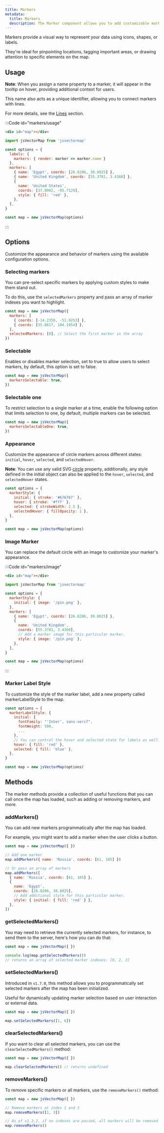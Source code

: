 ```yaml
---
title: Markers
metadata:
  title: Markers
  description: The Marker component allows you to add customizable markers to your map at specific coordinates.
---
```


Markers provide a visual way to represent your data using icons, shapes, or labels.

They're ideal for pinpointing locations, tagging important areas, or drawing attention to specific elements on the map.

## Usage

**Note**: When you assign a name property to a marker, it will appear in the tooltip on hover, providing additional context for users.

This name also acts as a unique identifier, allowing you to connect markers with lines.

For more details, see the [Lines](/docs/lines) section.

:::Code id="markers/usage"

```html [index.html]
<div id="map"></div>
```

```js [app.ts]
import jsVectorMap from 'jsvectormap'

const options = {
  labels: {
    markers: { render: marker => marker.name }
  },
  markers: [
    { name: 'Egypt', coords: [26.8206, 30.8025] },
    { name: 'United Kingdom', coords: [55.3781, 3.4360] },
    {
      name: 'United States',
      coords: [37.0902, -95.7129],
      style: { fill: 'red' },
    },
  ],
}

const map = new jsVectorMap(options)
```

:::

## Options

Customize the appearance and behavior of markers using the available configuration options.

### Selecting markers

You can pre-select specific markers by applying custom styles to make them stand out.

To do this, use the `selectedMarkers` property and pass an array of marker indexes you want to highlight.

```js
const map = new jsVectorMap({ 
  markers: [
    { coords: [-14.2350, -51.9253] },
    { coords: [35.8617, 104.1954] },
  ],
  selectedMarkers: [0], // Select the first marker in the array
})
```

### Selectable

Enables or disables marker selection, set to true to allow users to select markers, by default, this option is set to false.

```js
const map = new jsVectorMap({ 
  markersSelectable: true,
})
```

### Selectable one

To restrict selection to a single marker at a time, enable the following option that limits selection to one, by default, multiple markers can be selected.

```js
const map = new jsVectorMap({ 
  markersSelectableOne: true,
})
```

### Appearance

Customize the appearance of circle markers across different states: `initial`, `hover`, `selected`, and `selectedHover`.

**Note**: You can use any valid SVG [circle](https://developer.mozilla.org/en-US/docs/Web/SVG/Element/circle) property, additionally, any style defined in the initial object can also be applied to the `hover`, `selected`, and `selectedHover` states.

```js
const options = { 
  markerStyle: {
    initial: { stroke: '#676767' },
    hover: { stroke: '#fff' },
    selected: { strokeWidth: 2.5 },
    selectedHover: { fillOpacity: 1 },
  },
}

const map = new jsVectorMap(options)
```

### Image Marker

You can replace the default circle with an image to customize your marker's appearance.

:::Code id="markers/image"

```html [index.html]
<div id="map"></div>
```

```js [app.ts]
import jsVectorMap from 'jsvectormap'

const options = {
  markerStyle: {
    initial: { image: '/pin.png' },
  },
  markers: [
    { name: 'Egypt', coords: [26.8206, 30.8025] },
    {
      name: 'United Kingdom',
      coords: [55.3781, 3.4360],
      // Add a marker image for this particular marker.
      style: { image: '/pin.png' },
    },
  ],
}

const map = new jsVectorMap(options)
```

:::

<!-- ```js
const map = new jsVectorMap({
  markerStyle: {
    initial: { image: '/path/to/image' },
  },
  markers: [
    { name: 'Egypt', coords: [26.8206, 30.8025] },
    {
      name: 'United Kingdom',
      coords: [55.3781, 3.4360],
      // Add a marker image for this particular marker.
      style: { image: '/images/pin.png' },
    },
  ],
})
``` -->

### Marker Label Style

To customize the style of the marker label, add a new property called markerLabelStyle to the map.

```js
const options = { 
  markerLabelStyle: {
    initial: {
      fontFamily: "'Inter', sans-serif",
      fontWeight: 500,
      ...
    },
    // You can control the hover and selected state for labels as well.
    hover: { fill: 'red' },
    selected: { fill: 'blue' },
  },
}

const map = new jsVectorMap(options)
```

## Methods

The marker methods provide a collection of useful functions that you can call once the map has loaded, such as adding or removing markers, and more.

### addMarkers()

You can add new markers programmatically after the map has loaded.

For example, you might want to add a marker when the user clicks a button.

```js
const map = new jsVectorMap({ })

// Add one marker
map.addMarkers({ name: 'Russia', coords: [61, 105] })

// Or pass an array of markers
map.addMarkers([
  { name: 'Russia', coords: [61, 105] },
  {
    name: 'Egypt',
    coords: [26.8206, 30.8025],
    // Add additional style for this particular marker.
    style: { initial: { fill: 'red' } },
  },
])
```

### getSelectedMarkers()

You may need to retrieve the currently selected markers, for instance, to send them to the server, here's how you can do that:

```js
const map = new jsVectorMap({ })

console.log(map.getSelectedMarkers())
// returns an array of selected marker indexes: [0, 2, 3]
```

### setSelectedMarkers()

Introduced in `v1.7.0`, this method allows you to programmatically set selected markers after the map has been initialized.

Useful for dynamically updating marker selection based on user interaction or external data.

```js
const map = new jsVectorMap({ })

map.setSelectedMarkers([1, 6])
```

### clearSelectedMarkers()

If you want to clear all selected markers, you can use the `clearSelectedMarkers()` method:

```js
const map = new jsVectorMap({ })

map.clearSelectedMarkers() // returns undefined
```

### removeMarkers()

To remove specific markers or all markers, use the `removeMarkers()` method:

```js
const map = new jsVectorMap({ })

// Remove markers at index 1 and 3
map.removeMarkers([1, 3])

// As of v1.3.2, if no indexes are passed, all markers will be removed
map.removeMarkers()
```

